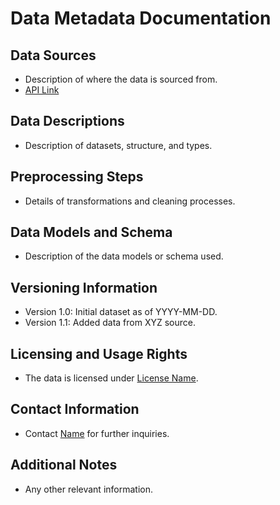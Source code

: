 # Data Metadata Documentation

## Data Sources
- Description of where the data is sourced from.
- [API Link](https://example.com/api)

## Data Descriptions
- Description of datasets, structure, and types.

## Preprocessing Steps
- Details of transformations and cleaning processes.

## Data Models and Schema
- Description of the data models or schema used.

## Versioning Information
- Version 1.0: Initial dataset as of YYYY-MM-DD.
- Version 1.1: Added data from XYZ source.

## Licensing and Usage Rights
- The data is licensed under [License Name](https://example.com/license).

## Contact Information
- Contact [Name](mailto:email@example.com) for further inquiries.

## Additional Notes
- Any other relevant information.
